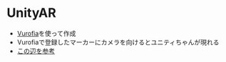 # UnityAR
- [Vurofia](https://developer.vuforia.com/)を使って作成
- Vurofiaで登録したマーカーにカメラを向けるとユニティちゃんが現れる
- [この辺を参考](http://qiita.com/murasan/items/b31d9deb6d8b24bd9134)
